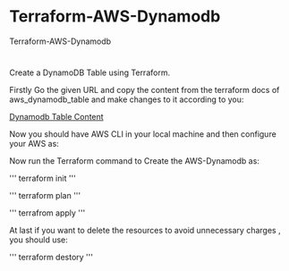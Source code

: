 # Terraform-AWS-Dynamodb
Terraform-AWS-Dynamodb

#

 Create a DynamoDB Table using Terraform.

Firstly Go the given URL and copy the content from the terraform docs of aws_dynamodb_table and make changes to it according to you:

[Dynamodb Table Content](https://registry.terraform.io/providers/hashicorp/aws/latest/docs/resources/dynamodb_table)

Now you should have AWS CLI in your local machine and then configure your AWS as:

Now run the Terraform command to Create the AWS-Dynamodb as:

'''
terraform init
'''

'''
terraform plan
'''

'''
terrafrom apply
'''

At last if you want to delete the resources to avoid unnecessary charges , you should use:

'''
terraform destory
'''





